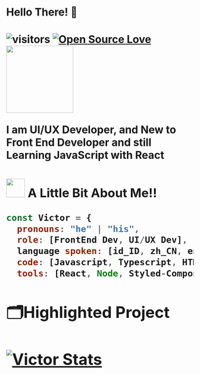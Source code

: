 <h1>Hello There! 👋<h1/>
<align="center" img src="https://github.com/mzmznasipadang/mzmznasipadang/blob/main/images/images1.png" width="500">

![visitors](https://visitor-badge.laobi.icu/badge?page_id=mzmznasipadang.mzmznasipadang) 
[![Open Source Love](https://badges.frapsoft.com/os/v1/open-source.svg?v=102)](https://github.com/ellerbrock/open-source-badge/)
<img src="https://img.shields.io/twitter/follow/mzmznasipadang?style=for-the-badge" width="180">

I am UI/UX Developer, and New to Front End Developer and still Learning JavaScript with React

### <img src="https://media.giphy.com/media/CVAPfaCdZ1XUKY3MwZ/giphy.gif" width="50"> A Little Bit About Me!!

```javascript
const Victor = {
  pronouns: "he" | "his",
  role: [FrontEnd Dev, UI/UX Dev], 
  language spoken: [id_ID, zh_CN, en_US],
  code: [Javascript, Typescript, HTML, CSS, Python],
  tools: [React, Node, Styled-Components, Figma, Docker],
```

<h2>🗂️Highlighted Project<h2/>

[![Victor Stats](https://github-readme-stats.vercel.app/api?username=mzmznasipadang&theme=tokyonight&show_icons=true)](https://github.com/mzmznasipadang/laravel)
